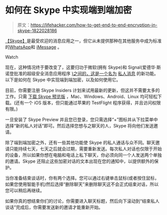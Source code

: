 # 如何在 Skype 中实现端到端加密

> 原文：<https://lifehacker.com/how-to-get-end-to-end-encryption-in-skype-1822028186>

[【Skype】](https://lifehacker.com/now-you-can-send-friends-cash-using-skype-1797572254)是最受欢迎的消息应用之一，但它从未提供那种在其他服务中成为标准的[WhatsApp](https://lifehacker.com/whatsapp-just-added-live-location-sharing-heres-how-to-1819658511)和 [iMessage](https://lifehacker.com/how-to-prevent-imessages-from-accidentally-appearing-on-1794255706) 。

Watch

现在，这种情况终于要改变了，这要归功于微软(拥有 Skype)和 Signal(爱德华·斯诺登批准的超级安全消息应用程序 [)之间的，这是一个名为](https://gizmodo.com/edward-snowden-s-favored-encrypted-chat-app-signal-is-1740236667) [私人消息](https://support.skype.com/en/faq/FA34824/what-are-private-conversations-in-the-new-skype) 的新功能。以下是如何在 Skype 中实现端到端加密，以及如何使用它。

目前，你需要注册 Skype Insiders 计划来试用最新的更新，但这并不需要太多的工作。只需 [下载 Skype 预览版](https://www.skype.com/en/insider/) ，Mac、Windows、Android、Linux 均可轻松下载。(还有一个 iOS 版本，但只能通过苹果的 TestFlight 程序获得，并且访问权限有限。)

一旦安装了 Skype Preview 并且您已登录，您只需选择“+”图标并从下拉菜单中选择“新的私人对话”即可。然后选择您想与之聊天的人，Skype 将向他们发送邀请。

除了端到端加密之外，还有一些其他功能使 Skype 的私人通话与众不同。聊天邀请只能持续七天，七天之后就会过期，需要重新发送。每次私人对话也仅限于开始的设备，所以如果你想在电脑和电话上私下聊天，你必须向同一个人发送两个单独的邀请。Skype 还阻止这些加密对话的文本出现在您的通知中，以提供额外的保护。

当你准备结束谈话时，你有两个选择。您可以通过右键单击鼠标(或者按住鼠标，如果您使用智能手机)然后选择“删除聊天”来删除聊天这不会正式结束对话，所以您可以稍后再继续。

如果你真的想结束你们的讨论，你需要进入聊天标题，然后向下滚动到“结束私人谈话”完成后，你需要发送新的邀请才能重新开始。